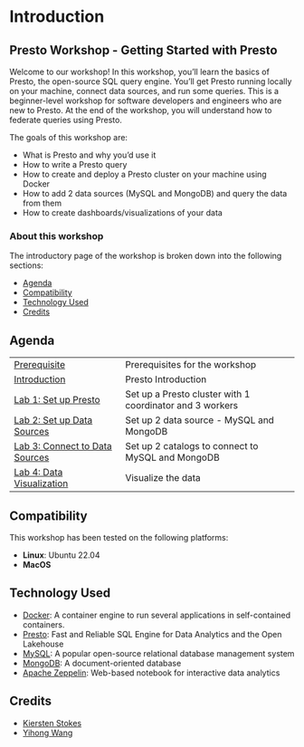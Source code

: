 # Introduction

## Presto Workshop - Getting Started with Presto

Welcome to our workshop! In this workshop, you’ll learn the basics of Presto, the open-source SQL query engine.
You’ll get Presto running locally on your machine, connect data sources, and run some queries.
This is a beginner-level workshop for software developers and engineers who are new to Presto.
At the end of the workshop, you will understand how to federate queries using Presto. 

The goals of this workshop are:

* What is Presto and why you’d use it
* How to write a Presto query
* How to create and deploy a Presto cluster on your machine using Docker
* How to add 2 data sources (MySQL and MongoDB) and query the data from them
* How to create dashboards/visualizations of your data

### About this workshop

The introductory page of the workshop is broken down into the following sections:

* [Agenda](#agenda)
* [Compatibility](#compatibility)
* [Technology Used](#technology-used)
* [Credits](#credits)

## Agenda

|  |  |
| :--- | :--- |
| [Prerequisite](prerequisite/README.md) | Prerequisites for the workshop |
| [Introduction](introduction/README.md) | Presto Introduction |
| [Lab 1: Set up Presto](lab-1/README.md) | Set up a Presto cluster with 1 coordinator and 3 workers |
| [Lab 2: Set up Data Sources](lab-2/README.md) | Set up 2 data source - MySQL and MongoDB |
| [Lab 3: Connect to Data Sources](lab-3/README.md) | Set up 2 catalogs to connect to MySQL and MongoDB |
| [Lab 4: Data Visualization](lab-4/README.md) | Visualize the data |

## Compatibility

This workshop has been tested on the following platforms:

* **Linux**: Ubuntu 22.04
* **MacOS**

## Technology Used

* [Docker](https://www.docker.com/): A container engine to run several applications in self-contained containers.
* [Presto](https://prestodb.io/): Fast and Reliable SQL Engine for Data Analytics and the Open Lakehouse
* [MySQL](https://www.mysql.com/): A popular open-source relational database management system
* [MongoDB](https://www.mongodb.com/): A document-oriented database
* [Apache Zeppelin](https://zeppelin.apache.org/): Web-based notebook for interactive data analytics

## Credits

* [Kiersten Stokes](https://github.com/kiersten-stokes)
* [Yihong Wang](https://github.com/yhwang)
